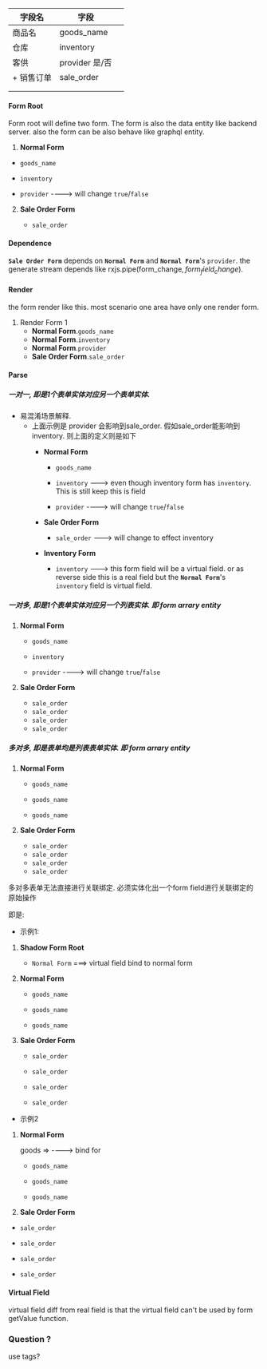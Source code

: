| 字段名     | 字段           |      |
| ---------- | -------------- | ---- |
| 商品名     | goods_name     |      |
| 仓库       | inventory      |      |
| 客供       | provider 是/否 |      |
| + 销售订单 | sale_order     |      |
|            |                |      |
|            |                |      |



#### Form Root

Form root will define two form. The form is also the data entity like backend server. also the form can be also behave like graphql entity.

1. **Normal Form**
- `goods_name`
  
- `inventory`
  
- `provider` ----> will change `true`/`false`
  
2. **Sale Order Form**

   - `sale_order`

#### Dependence

**`Sale Order Form`** depends on **`Normal Form`** and **`Normal Form`**'s `provider`. the generate stream depends like rxjs.pipe(form_change$, form_field_change$).

#### Render

the form render like this. most scenario one area have only one render form.

1. Render Form 1
   - **Normal Form**.`goods_name`
   - **Normal Form**.`inventory`
   - **Normal Form**.`provider`
   - **Sale Order Form**.`sale_order`

#### Parse 

##### 一对一, 即是1个表单实体对应另一个表单实体. 
- 易混淆场景解释. 
  - 上面示例是 provider 会影响到sale_order. 假如sale_order能影响到inventory. 则上面的定义则是如下
    - **Normal Form**
      - `goods_name`

      - `inventory`  ---> even though inventory form has `inventory`. This is still keep this is field

      - `provider` ----> will change `true`/`false`
    - **Sale Order Form**

      - `sale_order` ---> will change to effect inventory
    - **Inventory Form**
      - `inventory`  ---> this form field will be a virtual field. or as reverse side this is a real field but the **`Normal Form`**'s `inventory` field is virtual field.

##### 一对多, 即是1个表单实体对应另一个列表实体. 即 form arrary entity

1. **Normal Form**
   - `goods_name`

   - `inventory`

   - `provider` ----> will change `true`/`false`

2. **Sale Order Form**
   - `sale_order`
   - `sale_order`
   - `sale_order`
   - `sale_order`

##### 多对多, 即是表单均是列表表单实体. 即 form arrary entity

1. **Normal Form**
   - `goods_name`

   - `goods_name`

   - `goods_name`

2. **Sale Order Form**
   - `sale_order`
   - `sale_order`
   - `sale_order`
   - `sale_order`

多对多表单无法直接进行关联绑定. 必须实体化出一个form field进行关联绑定的原始操作

即是:

- 示例1: 


1. **Shadow Form Root**
    - `Normal Form`   ===> virtual field bind to normal form
  
2. **Normal Form**
    - `goods_name`

    - `goods_name`

    - `goods_name`
  
3. **Sale Order Form**

    - `sale_order`

    - `sale_order`

    - `sale_order`

    - `sale_order`


- 示例2
1. **Normal Form**

   goods =>                  ----> bind for  

      - `goods_name`

      - `goods_name`

      - `goods_name`


1. **Sale Order Form**
- `sale_order`
  
- `sale_order`
  
- `sale_order`
  
- `sale_order`

#### Virtual Field

virtual field diff from real field is that the virtual field can't be used by form getValue function.



### Question ?
use tags?


